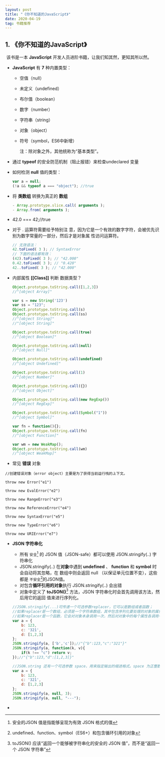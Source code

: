 ```yaml
---
layout: post
title: "《你不知道的JavaScript》"
date: 2020-04-19  
tag: 书籍推荐
---
```


##  1. 《你不知道的JavaScript》

​	该书是一本 **JavaScript** 开发人员进阶书籍，让我们知其然，更知其所以然。

- **JavaScript** 有 **7** 种内置类型：

  - 空值（null）

  - 未定义（undefined）

  - 布尔值（boolean）

  - 数字（number）

  - 字符串（string）

  - 对象（object）

  - 符号（symbol，ES6中新增）

    注：除对象之外，其他统称为“基本类型”。

- 通过 **typeof** 的安全防范机制（阻止报错）来检查undeclared 变量

- 如何检测 **null** 值的类型：

  ```javascript
  var a = null;
  (!a && typeof a === "object"); //true
  ```

- 将 **类数组** 转换为真正的 **数组**

  ```javascript
  - Array.prototype.slice.call( arguments );
  - Array.from( arguments );
  ```

- 42.0 === 42;//true

- 对于 . 运算符需要给予特别注
  意，因为它是一个有效的数字字符，会被优先识别为数字常量的一部分，然后才是对象属
  性访问运算符。

  ```javascript
  // 无效语法：
  42.toFixed( 3 ); // SyntaxError
  // 下面的语法都有效：
  (42).toFixed( 3 ); // "42.000"
  0.42.toFixed( 3 ); // "0.420"
  42..toFixed( 3 ); // "42.000"
  ```

- 内部属性 **[[Class]]** 判断 数据类型？

  ```js
  Object.prototype.toString.call([1,2,3])
  //"[object Array]"
  
  var s = new String('123')
  var ss = "123";
  Object.prototype.toString.call(s)
  Object.prototype.toString.call(ss)
  //"[object String]"
  //"[object String]"
  
  Object.prototype.toString.call(true)
  //"[object Boolean]"
  
  Object.prototype.toString.call(null)
  //"[object Null]"
  
  Object.prototype.toString.call(undefined)
  //"[object Undefined]"
  
  Object.prototype.toString.call(1)
  //"[object Number]"
  
  Object.prototype.toString.call({})
  //"[object Object]"
  
  Object.prototype.toString.call(new RegExp())
  //"[object RegExp]"
  
  Object.prototype.toString.call(Symbol("1"))
  //"[object Symbol]"
  
  var fn = function(){};
  Object.prototype.toString.call(fn)
  //"[object Function]"
  
  var wm = new WeakMap();
  Object.prototype.toString.call(wm)
  //"[object WeakMap]"
  
  
  ```

- 常见 **错误** 对象

```""js
//创建错误对象（error object）主要是为了获得当前运行栈的上下文。

throw new Error("e1")

throw new EvalError("e2")

throw new RangeError("e3")

throw new ReferenceError("e4")

throw new SyntaxError("e5")

throw new TypeError("e6")

throw new URIError("e7")
```

- **JSON 字符串化**

  - 所有 `安全`[^1] 的 JSON 值（JSON-safe）都可以使用 JSON.stringify(..) 字符串化
  - JSON.stringify(..) 在**对象**中遇到 **undefined** 、 **function** 和 **symbol** 时会自动将其忽略，在
    数组中则会返回 null （以保证单元位置不变），这些都是 `不安全`[^2]的JSON值。
  - 对包含**循环引用的对象**执行 JSON.stringify(..) 会出错
  - 对象中定义了 **toJSON()**[^3] 方法，JSON 字符串化时会首先调用该方法，然后用它的返回
    值来进行序列化。

  [^1]: 安全的JSON 值是指能够呈现为有效 JSON 格式的值
  [^2]: undefined、function、symbol（ES6+）和包含循环引用的对象
  [^3]: toJSON() 应该“返回一个能够被字符串化的安全的 JSON 值”，而不是“返回一个 JSON 字符串”

  ```js
  //JSON.stringify(...)可传递一个可选参数replacer，它可以是数组或者函数；
  //如果replacer是一个数组，必须是一个字符串数组，其中包含序列化要处理的对象的属性名称，除此之外的其他属性则被忽略
  //如果replacer是一个函数，它会对对象本身调用一次，然后对对象中的每个属性各调用一次，每次传递 2 个参数，键和值。如果要忽略某个键就返回 undefined， 否则返回指定的值
  var a = {
      b: 123,
      c: '321',
      d: [1,2,3]
  };
  JSON.stringify(a, ['b','c']);//"{"b":123,"c":"321"}"
  JSON.stringify(a, function(k, v){
      if(k !== "c") return v;
  });//"{"b":123,"d":[1,2,3]}"
  
  //JSON.string 还有一个可选参数 space，用来指定输出的缩进格式。space 为正整数时是指定每一级缩进的字符数，它还可以是字符串，此时最前面的十个字符被用于每一级的缩进
  var a = {
      b: 123,
      c: '321',
      d: [1,2,3]
  };
  JSON.stringify(a, null, 3);
  JSON.stringify(a, null, "---");
  ```

  

- 

